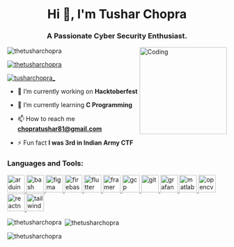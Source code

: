 <h1 align="center">Hi 👋, I'm Tushar Chopra</h1>
<h3 align="center">A Passionate Cyber Security Enthusiast.</h3>
<img align="right" alt="Coding" width="200" src="https://media.tenor.com/KmPFMGQ07-4AAAAM/hffgf.gif">
<p align="left"> <img src="https://komarev.com/ghpvc/?username=thetusharchopra&label=Profile%20views&color=0e75b6&style=flat" alt="thetusharchopra" /> </p>
<p align="left"> <a href="https://github.com/ryo-ma/github-profile-trophy"><img src="https://github-profile-trophy.vercel.app/?username=thetusharchopra" alt="thetusharchopra" /></a> </p>
<p align="left"> <a href="https://twitter.com/tusharchopra_" target="blank"><img src="https://img.shields.io/twitter/follow/tusharchopra_?logo=twitter&style=for-the-badge" alt="tusharchopra_" /></a> </p>

- 🔭 I’m currently working on **Hacktoberfest**

- 🌱 I’m currently learning **C Programming**

- 📫 How to reach me **chopratushar81@gmail.com**

- ⚡ Fun fact **I was 3rd in Indian Army CTF**

<h3 align="left">Languages and Tools:</h3>
<p align="left"> <a href="https://www.arduino.cc/" target="_blank" rel="noreferrer"> <img src="https://cdn.worldvectorlogo.com/logos/arduino-1.svg" alt="arduino" width="40" height="40"/> </a> <a href="https://www.gnu.org/software/bash/" target="_blank" rel="noreferrer"> <img src="https://www.vectorlogo.zone/logos/gnu_bash/gnu_bash-icon.svg" alt="bash" width="40" height="40"/> </a> <a href="https://www.figma.com/" target="_blank" rel="noreferrer"> <img src="https://www.vectorlogo.zone/logos/figma/figma-icon.svg" alt="figma" width="40" height="40"/> </a> <a href="https://firebase.google.com/" target="_blank" rel="noreferrer"> <img src="https://www.vectorlogo.zone/logos/firebase/firebase-icon.svg" alt="firebase" width="40" height="40"/> </a> <a href="https://flutter.dev" target="_blank" rel="noreferrer"> <img src="https://www.vectorlogo.zone/logos/flutterio/flutterio-icon.svg" alt="flutter" width="40" height="40"/> </a> <a href="https://www.framer.com/" target="_blank" rel="noreferrer"> <img src="https://www.vectorlogo.zone/logos/framer/framer-icon.svg" alt="framer" width="40" height="40"/> </a> <a href="https://cloud.google.com" target="_blank" rel="noreferrer"> <img src="https://www.vectorlogo.zone/logos/google_cloud/google_cloud-icon.svg" alt="gcp" width="40" height="40"/> </a> <a href="https://git-scm.com/" target="_blank" rel="noreferrer"> <img src="https://www.vectorlogo.zone/logos/git-scm/git-scm-icon.svg" alt="git" width="40" height="40"/> </a> <a href="https://grafana.com" target="_blank" rel="noreferrer"> <img src="https://www.vectorlogo.zone/logos/grafana/grafana-icon.svg" alt="grafana" width="40" height="40"/> </a> <a href="https://www.mathworks.com/" target="_blank" rel="noreferrer"> <img src="https://upload.wikimedia.org/wikipedia/commons/2/21/Matlab_Logo.png" alt="matlab" width="40" height="40"/> </a> <a href="https://opencv.org/" target="_blank" rel="noreferrer"> <img src="https://www.vectorlogo.zone/logos/opencv/opencv-icon.svg" alt="opencv" width="40" height="40"/> </a> <a href="https://reactnative.dev/" target="_blank" rel="noreferrer"> <img src="https://reactnative.dev/img/header_logo.svg" alt="reactnative" width="40" height="40"/> </a> <a href="https://tailwindcss.com/" target="_blank" rel="noreferrer"> <img src="https://www.vectorlogo.zone/logos/tailwindcss/tailwindcss-icon.svg" alt="tailwind" width="40" height="40"/> </a> </p>
<p><img align="left" src="https://github-readme-stats.vercel.app/api/top-langs?username=thetusharchopra&show_icons=true&locale=en&layout=compact" alt="thetusharchopra" /></p>

<p>&nbsp;<img align="center" src="https://github-readme-stats.vercel.app/api?username=thetusharchopra&show_icons=true&locale=en" alt="thetusharchopra" /></p>

<p><img align="center" src="https://github-readme-streak-stats.herokuapp.com/?user=thetusharchopra&" alt="thetusharchopra" /></p>

